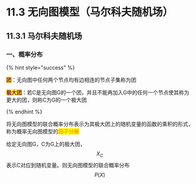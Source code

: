 # 11.3 无向图模型（马尔科夫随机场）



## 11.3.1 马尔科夫随机场

### 一、概率分布

{% hint style="success" %}

<mark style="color:purple;">**团**</mark>：无向图中任何两个节点均有边相连的节点子集称为团

<mark style="color:purple;">**极大团**</mark>：若C是无向图G的一个团，并且不能再加入G中的任何一个节点使其称为更大的团，则称C为G的一个极大团

{% endhint %}



将无向图模型的联合概率分布表示为其极大团上的随机变量的函数的乘积的形式，称为概率无向图模型的<mark style="color:orange;">**因子分解**</mark>

给定无向图G，C为G上的极大团，$$X_C$$表示C对应到随机变量。则无向图模型的联合概率分布$$P(X)$$

